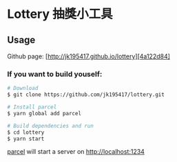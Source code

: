 # Lottery 抽獎小工具

## Usage

Github page: [http://jk195417.github.io/lottery][4a122d84]

### If you want to build youself:

```bash
# Download
$ git clone https://github.com/jk195417/lottery.git

# Install parcel
$ yarn global add parcel

# Build dependencies and run
$ cd lottery
$ yarn start
```

[parcel][4d24957b] will start a server on [http://localhost:1234][decf0067]

[4a122d84]: http://jk195417.github.io/lottery "lottery"
[4d24957b]: https://github.com/parcel-bundler/parcel "parcel"
[decf0067]: http://localhost:1234 "parcel server"
